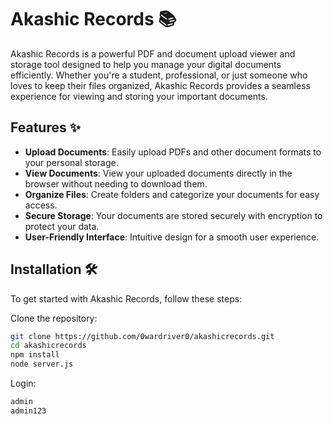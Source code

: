 # Akashic Records 📚

Akashic Records is a powerful PDF and document upload viewer and storage tool designed to help you manage your digital documents efficiently. Whether you're a student, professional, or just someone who loves to keep their files organized, Akashic Records provides a seamless experience for viewing and storing your important documents.

## Features ✨

- **Upload Documents**: Easily upload PDFs and other document formats to your personal storage.
- **View Documents**: View your uploaded documents directly in the browser without needing to download them.
- **Organize Files**: Create folders and categorize your documents for easy access.
- **Secure Storage**: Your documents are stored securely with encryption to protect your data.
- **User-Friendly Interface**: Intuitive design for a smooth user experience.

## Installation 🛠️

To get started with Akashic Records, follow these steps:

Clone the repository:
   ```bash
   git clone https://github.com/0wardriver0/akashicrecords.git
   cd akashicrecords
   npm install
   node server.js
  ```
Login: 
  ```bash
  admin
  admin123
  ```

